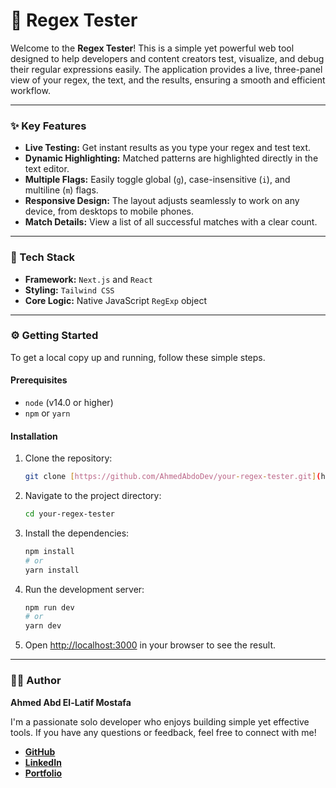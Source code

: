 # 🌟 Regex Tester

Welcome to the **Regex Tester**! This is a simple yet powerful web tool designed to help developers and content creators test, visualize, and debug their regular expressions easily. The application provides a live, three-panel view of your regex, the text, and the results, ensuring a smooth and efficient workflow.

-----

### ✨ Key Features

* **Live Testing:** Get instant results as you type your regex and test text.
* **Dynamic Highlighting:** Matched patterns are highlighted directly in the text editor.
* **Multiple Flags:** Easily toggle global (`g`), case-insensitive (`i`), and multiline (`m`) flags.
* **Responsive Design:** The layout adjusts seamlessly to work on any device, from desktops to mobile phones.
* **Match Details:** View a list of all successful matches with a clear count.

-----

### 🚀 Tech Stack

* **Framework:** `Next.js` and `React`
* **Styling:** `Tailwind CSS`
* **Core Logic:** Native JavaScript `RegExp` object

-----

### ⚙️ Getting Started

To get a local copy up and running, follow these simple steps.

#### Prerequisites

* `node` (v14.0 or higher)
* `npm` or `yarn`

#### Installation

1.  Clone the repository:
    ```bash
    git clone [https://github.com/AhmedAbdoDev/your-regex-tester.git](https://github.com/AhmedAbdoDev/your-regex-tester.git)
    ```
2.  Navigate to the project directory:
    ```bash
    cd your-regex-tester
    ```
3.  Install the dependencies:
    ```bash
    npm install
    # or
    yarn install
    ```
4.  Run the development server:
    ```bash
    npm run dev
    # or
    yarn dev
    ```
5.  Open [http://localhost:3000](http://localhost:3000) in your browser to see the result.

-----

### 👨‍💻 Author

**Ahmed Abd El-Latif Mostafa**

I'm a passionate solo developer who enjoys building simple yet effective tools. If you have any questions or feedback, feel free to connect with me!

* [**GitHub**](https://github.com/AhmedAbdoDev)
* [**LinkedIn**](https://www.linkedin.com/in/3bkrenodev)
* [**Portfolio**](https://ahmedabdodev.github.io/Portfolio)